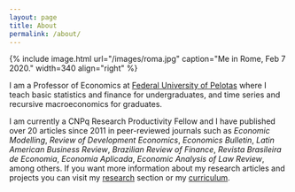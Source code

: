 ```yaml
---
layout: page
title: About
permalink: /about/
---
```


{% include image.html url="/images/roma.jpg" caption="Me in Rome, Feb 7 2020." width=340 align="right" %}

I am a Professor of Economics at <a class="tosu" href="http://portal.ufpel.edu.br/">Federal University of Pelotas</a> where I teach basic statistics and finance for undergraduates, and time series and recursive macroeconomics for graduates. 

I am currently a CNPq Research Productivity Fellow and I have published over 20 articles since 2011 in peer-reviewed journals such as <em>Economic Modelling</em>, <em>Review of Development Economics</em>, <em>Economics Bulletin</em>, <em>Latin American Business Review</em>, <em>Brazilian Review of Finance</em>, <em>Revista Brasileira de Economia</em>, <em>Economia Aplicada</em>, <em>Economic Analysis of Law Review</em>, among others. If you want more information about my research articles and projects you can visit my <a class="tosu" href="/research">research</a> section or my <a class="tosu" href="/cv">curriculum</a>.
